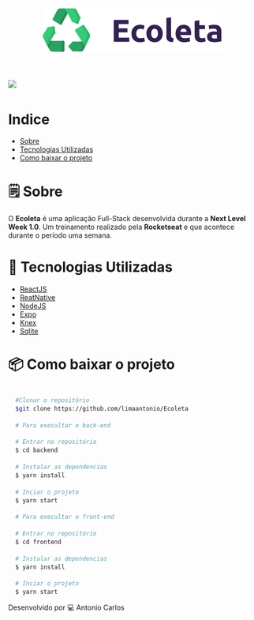 <h1 align="center">
  <img src="github/Logo.svg">
</h1>

<h1 display="inline">
  <img src="github/web.gif">
</h1>

# Indice
- [Sobre](#-sobre)
- [Tecnologias Utilizadas](#-tecnologias-utilizadas)
- [Como baixar o projeto](#como-baixar-o-projeto)

# 🗒 Sobre

O **Ecoleta** é uma aplicação Full-Stack desenvolvida durante a **Next Level Week 1.0**. Um treinamento realizado pela **Rocketseat** e que acontece durante o período uma semana.

# 🚀 Tecnologias Utilizadas

- [ReactJS](https://pt-br.reactjs.org)
- [ReatNative](https://reactnative.dev/)
- [NodeJS](https://nodejs.org/en/)
- [Expo](https://expo.io/)
- [Knex](http://knexjs.org/)
- [Sqlite](https://www.sqlite.org/index.html)


# 📦 Como baixar o projeto

```bash

  #Clonar o repositório
  $git clone https://github.com/limaantonio/Ecoleta
  
  # Para execultar o back-end

  # Entrar no repositório
  $ cd backend

  # Instalar as dependencias
  $ yarn install 

  # Inciar o projeto
  $ yarn start

  # Para execultar o front-end

  # Entrar no repositório
  $ cd frontend

  # Instalar as dependencias
  $ yarn install 

  # Inciar o projeto
  $ yarn start

```

Desenvolvido por 💻  Antonio Carlos
